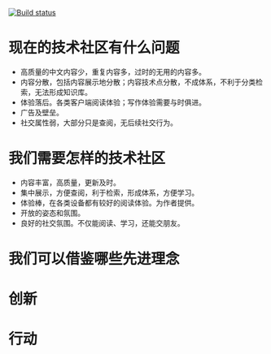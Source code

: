 [![Build status](https://dev.azure.com/msdev-zpty/guandian.tech/_apis/build/status/guandian.tech-CI)](https://dev.azure.com/msdev-zpty/guandian.tech/_build/latest?definitionId=2)

# 现在的技术社区有什么问题

- 高质量的中文内容少，重复内容多，过时的无用的内容多。
- 内容分散，包括内容展示地分散；内容技术点分散，不成体系，不利于分类检索，无法形成知识库。
- 体验落后。各类客户端阅读体验；写作体验需要与时俱进。
- 广告及壁垒。
- 社交属性弱，大部分只是查阅，无后续社交行为。

# 我们需要怎样的技术社区

- 内容丰富，高质量，更新及时。
- 集中展示，方便查阅，利于检索，形成体系，方便学习。
- 体验棒，在各类设备都有较好的阅读体验。为作者提供。
- 开放的姿态和氛围。
- 良好的社交氛围。不仅能阅读、学习，还能交朋友。

# 我们可以借鉴哪些先进理念

# 创新

# 行动